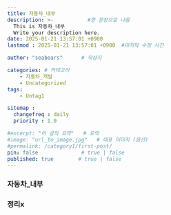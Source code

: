 ```yaml
---
title: 자동차_내부
description: >-           #한 문장으로 나옴
  This is 자동차_내부
  Write your description here.
date: 2025-01-21 13:57:01 +0900
lastmod : 2025-01-21 13:57:01 +0900  #마지막 수정 시간

author: "seabears"      # 작성자

categories: # 카테고리
    - 자동차_개발
    - Uncategorized  
tags: 
    - Untag1

sitemap :
  changefreq : daily
  priority : 1.0

#excerpt: "이 글의 요약"   # 요약
#image: "url_to_image.jpg"   # 대표 이미지 (옵션)
#permalink: /category1/first-post/
pin: false              # true | false
published: true        # true | false
---
```



### 자동차_내부


### 정리x

